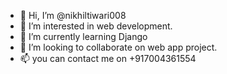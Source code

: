 - 👋 Hi, I’m @nikhiltiwari008
- 👀 I’m interested in web development.
- 🌱 I’m currently learning Django
- 💞️ I’m looking to collaborate on web app project. 
- 📫 you can contact me on +917004361554

<!---
nikhiltiwari008/nikhiltiwari008 is a ✨ special ✨ repository because its `README.md` (this file) appears on your GitHub profile.
You can click the Preview link to take a look at your changes.
--->
